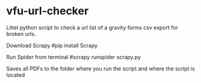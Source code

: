 # vfu-url-checker
Littel python script to check a url list of a gravity forms csv export for broken urls.

Download Scrapy
#pip install Scrapy

Run Spider from terminal
#scrapy runspider scrapy.py

Saves all PDFs to the folder where you run the script and where the script is located
